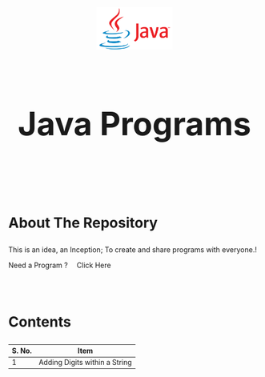<p align='center'>
  <a href='#'>
    <img src='images/Java_logo_icon.png' alt='Logo' style='width:30%; height:30%;'>
  </a>
  <br><br>
  <h2 align='center' style='font-size:4rem;'>Java Programs</h2>
</p>
<br><br><br>

# <p style='text-align: justify;'>About The Repository</p>

<p style='text-align: justify;'>This is an idea, an Inception;  To create and share programs with everyone.!</p>
<p align='justify'> Need a Program ? &emsp;<a style='color: coroal; text-decoration:none;' href='https://sriramanraji.github.io/requestprogram/'>Click Here</a></p>
<br><br>

# <p style='text-align: justify;'>Contents</p>


| S. No. | Item |
|--------|------|
|1| Adding Digits within a String |
